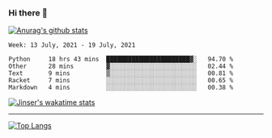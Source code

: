 ### Hi there 👋

[![Anurag's github stats](https://github-readme-stats.vercel.app/api?username=jinserrr&show_icons=true)](https://github.com/anuraghazra/github-readme-stats)


<!--START_SECTION:waka-->
```text
Week: 13 July, 2021 - 19 July, 2021

Python     18 hrs 43 mins  ███████████████████████▓░   94.70 % 
Other      28 mins         ▓░░░░░░░░░░░░░░░░░░░░░░░░   02.44 % 
Text       9 mins          ▒░░░░░░░░░░░░░░░░░░░░░░░░   00.81 % 
Racket     7 mins          ░░░░░░░░░░░░░░░░░░░░░░░░░   00.65 % 
Markdown   4 mins          ░░░░░░░░░░░░░░░░░░░░░░░░░   00.38 % 
```
<!--END_SECTION:waka-->

[![Jinser's wakatime stats](https://github-readme-stats.vercel.app/api/wakatime?username=jinser)](https://github.com/anuraghazra/github-readme-stats)

***

[![Top Langs](https://github-readme-stats.vercel.app/api/top-langs/?username=jinserrr)](https://github.com/anuraghazra/github-readme-stats)
